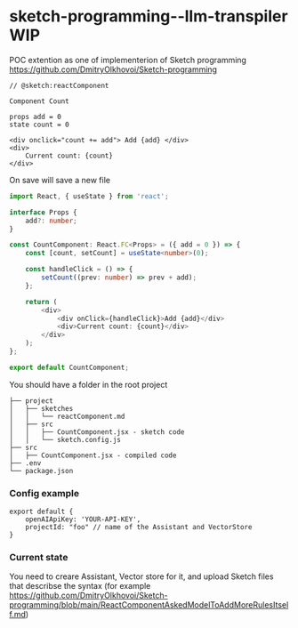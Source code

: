 # sketch-programming--llm-transpiler WIP

POC extention as one of implementerion of Sketch programming
https://github.com/DmitryOlkhovoi/Sketch-programming

```
// @sketch:reactComponent

Component Count

props add = 0
state count = 0

<div onclick="count += add"> Add {add} </div>
<div>
    Current count: {count}
</div>
```

On save will save a new file

```typescript
import React, { useState } from 'react';

interface Props {
    add?: number;
}

const CountComponent: React.FC<Props> = ({ add = 0 }) => {
    const [count, setCount] = useState<number>(0);

    const handleClick = () => {
        setCount((prev: number) => prev + add);
    };

    return (
        <div>
            <div onClick={handleClick}>Add {add}</div>
            <div>Current count: {count}</div>
        </div>
    );
};

export default CountComponent;

```

You should have a folder in the root project

```
├── project
│   ├── sketches
│   │   └── reactComponent.md
│   ├── src
│   │   ├── CountComponent.jsx - sketch code
│   │   └── sketch.config.js
├── src
│   ├── CountComponent.jsx - compiled code
├── .env
└── package.json
```

### Config example

```
export default {
    openAIApiKey: 'YOUR-API-KEY',
    projectId: "foo" // name of the Assistant and VectorStore
}
```

### Current state
You need to creare Assistant, Vector store for it, and upload Sketch files that describse the syntax (for example https://github.com/DmitryOlkhovoi/Sketch-programming/blob/main/ReactComponentAskedModelToAddMoreRulesItself.md)
